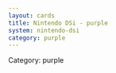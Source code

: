 ```yaml
---
layout: cards
title: Nintendo DSi - purple
system: nintendo-dsi
category: purple
---
```

<div class="alert alert-secondary mb-4"><span class="i18n innerHTML-category">Category: </span><span class="i18n innerHTML-cat-purple">purple</span></div>
